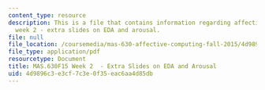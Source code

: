 ```yaml
---
content_type: resource
description: This is a file that contains information regarding affective computing
  week 2 - extra slides on EDA and arousal.
file: null
file_location: /coursemedia/mas-630-affective-computing-fall-2015/4d9896c3e3cf7c3e0f35eac6aa4d85db_MITMAS_630F15_Week2.pdf
file_type: application/pdf
resourcetype: Document
title: MAS.630F15 Week 2  - Extra Slides on EDA and Arousal
uid: 4d9896c3-e3cf-7c3e-0f35-eac6aa4d85db
---
```


